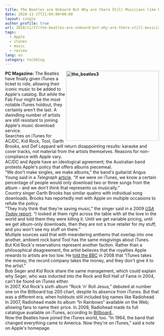 ```yaml
---
title: The Beatles are Onboard But Why are there Still Musicians like Kid Rock and AC/DC holding out on iTunes?
date: 2010-11-17T21:04:00+00:00
layout: single
author_profile: true
url: 2010/11/17/the-beatles-are-onboard-but-why-are-there-still-musicians-like-kid-rock-and-acdc-holding-out-on-itunes/
tags:
  - Apple
  - itunes
  - music
  - review
lang: en
category: techblog
---
```

**[<img align="right" alt="the_beatles3" border="0" height="229" src="http://lh4.ggpht.com/_vaUVXcmC3OI/TOQ8TmDVivI/AAAAAAAADKU/ca16SsumvMM/the_beatles3_thumb%5B2%5D.jpg?imgmax=800" title="the_beatles3" width="304" />](http://lh6.ggpht.com/_vaUVXcmC3OI/TOQ8RvsfyTI/AAAAAAAADKQ/ngZM37q25v4/s1600-h/the_beatles3%5B4%5D.jpg)PC Magazine:** The Beatles have finally given iTunes a ticket to ride, allowing their iconic music to be added to Apple's catalog. But while the Fab Four might be the most notable iTunes holdout, they certainly aren't the last. A dwindling number of artists are still resistant to joining Apple's music download service.  
Searches on iTunes for AC/DC, Kid Rock, Tool, Garth Brooks, and Def Leppard will return disappointing results: karaoke and cover tracks, not material from the artists themselves. Reasons for non-compliance with Apple vary.  
AC/DC and Apple have an ideological agreement; the Australian band protests Apple's policy that offers albums piecemeal.  
&#8220;We don't make singles, we make albums,&#8221; the band's guitarist Angus Young said in a _Telegraph_ [article](http://www.telegraph.co.uk/culture/music/the-beatles/8137352/Beatles-iTunes-decision-may-prompt-re-think.html). &#8220;If we were on iTunes, we know a certain percentage of people would only download two or three songs from the album – and we don't think that represents us musically.&#8221;  
Country singer Garth Brooks has similar qualms with individual song downloads. Brooks has reportedly met with Apple on multiple occasions to refute the policy.  
&#8220;They truly think that they're saving music,&#8221; the singer said in a 2009 [_USA Today_ report](http://www.usatoday.com/life/music/news/2009-10-15-garth-brooks-quote_N.htm). &#8220;I looked at them right across the table with all the love in the world and told them they were killing it. Until we get variable pricing, until we get album-only downloads, then they are not a true retailer for my stuff, and you won't see my stuff on there.&#8221;  
Multiple sources said that with meandering anthems that overlap into one another, ambient rock band Tool has the same misgivings about iTunes.  
But Kid Rock's reservations represent another faction. Rather than a philosophical disagreement, the artist believes that the royalties Apple rewards to artists are too low. He [told the BBC](http://news.bbc.co.uk/2/hi/7459796.stm) in 2008 that &#8220;iTunes takes the money, the record company takes the money, and they don't give it to the artist.&#8221;  
Bob Seger and Kid Rock share the same management, which could explain why Seger, who was inducted into the Rock and Roll Hall of Fame in 2004, can't be found on iTunes either.  
In 2007, Kid Rock's sixth album &#8220;Rock &#8216;n' Roll Jesus,&#8221; debuted at number one on the Billboard top 200 chart, despite its absence from iTunes. But that was a different era, when holdouts still included big names like Radiohead.  
In 2007, Radiohead made its album &#8220;In Rainbows&#8221; available on the Web; allowing fans to name their price. In 2008, Radiohead made its full catalogue available on iTunes, according to [Billboard.](http://www.billboard.com/bbcom/news/article_display.jsp?vnu_content_id=1003811052#/bbcom/news/article_display.jsp?vnu_content_id=1003811052).  
Now the Beatles have joined the iTunes world, too. &#8220;In 1964, the band that changed everything came to America. Now they're on iTunes,&#8221; said a note on Apple's homepage.